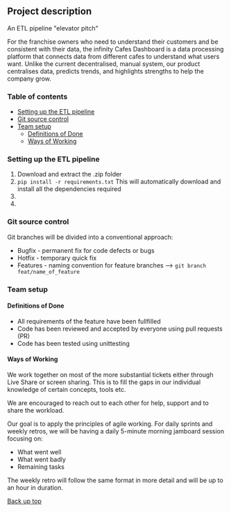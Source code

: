 ## Project description


An ETL pipeline "elevator pitch"

For the franchise owners who need to understand their customers and be consistent with their data, the infinity Cafes Dashboard is a data processing platform that connects data from different cafes to understand what users want. Unlike the current decentralised, manual system, our product centralises data, predicts trends, and highlights strengths to help the company grow.


### Table of contents

- [Setting up the ETL pipeline](#setting-up-the-etl-pipeline)
- [Git source control](#git-source-control)
- [Team setup](#team-setup)
    - [Definitions of Done](#definitions-of-done)
    - [Ways of Working](#ways-of-working)



### Setting up the ETL pipeline

1. Download and extract the .zip folder
2. `pip install -r requirements.txt` This will automatically download and install all the dependencies required
3. 
4. 

### Git source control

Git branches will be divided into a conventional approach: 

* Bugfix - permanent fix for code defects or bugs
* Hotfix - temporary quick fix
* Features - naming convention for feature branches --> `git branch feat/name_of_feature`

### Team setup

#### Definitions of Done

* All requirements of the feature have been fullfilled
* Code has been reviewed and accepted by everyone using pull requests (PR) 
* Code has been tested using unittesting

#### Ways of Working

We work together on most of the more substantial tickets either through Live Share or screen sharing.
This is to fill the gaps in our individual knowledge of certain concepts, tools etc. 

We are encouraged to reach out to each other for help, support and to share the workload.

Our goal is to apply the principles of agile working.
For daily sprints and weekly retros, we will be having a daily 5-minute morning jamboard session focusing on:

* What went well
* What went badly
* Remaining tasks

The weekly retro will follow the same format in more detail and will be up to an hour in duration. 

[Back up top](#table-of-contents)